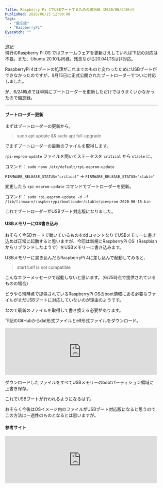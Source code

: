 ```yaml
---
Title: Raspberry Pi 4でUSBブートするための備忘録（2020/06/24時点）
Published: 2020/06/25 12:00:00
Tags:
  - "備忘録"
  - "RaspberryPi"
Eyecatch: ""
---
```

<p>追記<br />
現行のRaspberry Pi OS ではファームウェアを更新さえしていれば下記の対応は不要。また、Ubuntu 20.10も同様。残念ながら20.04LTSは非対応。</p>

<p>RaspberryPi 4はブートの処理がこれまでのものと変わったためにUSBブートができなかったのですが、6月15日に正式公開されたブートローダーでついに対応しました。</p>

<p>が、6/24時点では単純にブートローダーを更新しただけではうまくいかなかったので備忘録。</p>

***

<h4>ブートローダー更新</h4>

<p>まずはブートローダーの更新から。</p>

<blockquote><p>sudo apt update &amp;&amp; sudo apt full-upgrade</p></blockquote>

<p>でまずブートローダーの最新のファイルを取得します。</p>

<p><code>rpi-eeprom-update</code> ファイルを開いてステータスを <code>critical</code> から <code>stable</code> に。</p>

<p>コマンド： <code>sudo nano /etc/default/rpi-eeprom-update</code></p>

<p><code>FIRMWARE_RELEASE_STATUS="critical"</code> → <code>FIRMWARE_RELEASE_STATUS="stable"</code></p>

<p>変更したら <code>rpi-eeprom-update</code> コマンドでブートローダーを更新。</p>

<p>コマンド： <code>sudo rpi-eeprom-update -d -f /lib/firmware/raspberrypi/bootloader/stable/pieeprom-2020-06-15.bin</code></p>

<p>これでブートローダーがUSBブート対応版になりました。</p>

<h4>USBメモリーにOS書き込み</h4>

<p>おそらく今SDカードで動いているものをddコマンドなりでUSBメモリーに書き込めば正常に起動すると思いますが、今回は新規にRaspberryPi OS（Raspbianからリブランドしたようで）をUSBメモリーに書き込みます。</p>

<p>USBメモリーに書き込んだらRaspberryPi 4に差し込んで起動してみると、</p>

<blockquote><p>start4.elf is not compatible</p></blockquote>

<p>こんなエラーメッセージで起動しないと思います。（6/25時点で提供されているものの場合）</p>

<p>どうやら現時点で提供されているRaspberryPi  OSのboot領域にある必要なファイルがまだUSBブートに対応していないのが理由のようです。</p>

<p>なので最新のファイルを取得して書き換える必要があります。</p>

<p>下記のGitHubからdat形式ファイルとelf形式ファイルをダウンロード。</p>

<p><iframe src="https://hatenablog-parts.com/embed?url=https%3A%2F%2Fgithub.com%2Fraspberrypi%2Ffirmware%2Ftree%2Fmaster%2Fboot" title="raspberrypi/firmware" class="embed-card embed-webcard" scrolling="no" frameborder="0" style="display: block; width: 100%; height: 155px; max-width: 500px; margin: 10px 0px;"></iframe></p>

<p>ダウンロードしたファイルをすべてUSBメモリーのbootパーティション領域に上書き保存。</p>

<p>これでUSBブートが行われるようになるはず。</p>

<p>おそらく今後はOSイメージ内のファイルがUSBブート対応版になると思うのでこの方法は一過性のものとなるとは思いますが。</p>

<h4>参考サイト</h4>

<p><iframe src="https://hatenablog-parts.com/embed?url=https%3A%2F%2Fcommunity.home-assistant.io%2Ft%2Ferror-native-usb-boot-without-sd-card-for-the-raspberry-pi4-ssd-boot%2F199888" title="Error - Native USB Boot without SD card for the Raspberry Pi4 (SSD Boot)" class="embed-card embed-webcard" scrolling="no" frameborder="0" style="display: block; width: 100%; height: 155px; max-width: 500px; margin: 10px 0px;"></iframe></p>
